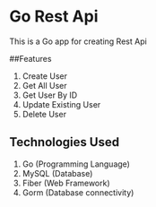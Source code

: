 # Go Rest Api

This is a Go app for creating Rest Api 


##Features

1. Create User
2. Get All User
3. Get User By ID
4. Update Existing User
5. Delete User

## Technologies Used

1. Go (Programming Language)
2. MySQL (Database)
3. Fiber (Web Framework)
4. Gorm (Database connectivity)
